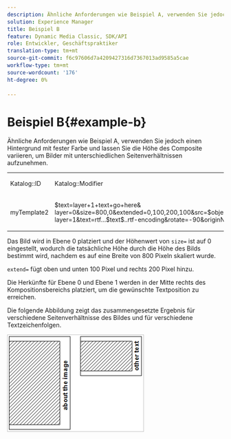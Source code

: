 ```yaml
---
description: Ähnliche Anforderungen wie Beispiel A, verwenden Sie jedoch einen Hintergrund mit fester Farbe und lassen Sie die Höhe des Composite variieren, um Bilder mit unterschiedlichen Seitenverhältnissen aufzunehmen.
solution: Experience Manager
title: Beispiel B
feature: Dynamic Media Classic, SDK/API
role: Entwickler, Geschäftspraktiker
translation-type: tm+mt
source-git-commit: f6c97606d7a4209427316d7367013ad9585a5cae
workflow-type: tm+mt
source-wordcount: '176'
ht-degree: 0%

---
```



# Beispiel B{#example-b}

Ähnliche Anforderungen wie Beispiel A, verwenden Sie jedoch einen Hintergrund mit fester Farbe und lassen Sie die Höhe des Composite variieren, um Bilder mit unterschiedlichen Seitenverhältnissen aufzunehmen.

<table id="simpletable_37BA3B2A75A9468C9ADEBBC034BADAE7"> 
 <tr class="strow"> 
  <td class="stentry"> <p><span class="codeph"> Katalog::ID</span> </p> </td> 
  <td class="stentry"> <p><span class="codeph"> Katalog::Modifier</span> </p></td> 
 </tr> 
 <tr class="strow"> 
  <td class="stentry"> <p><span class="codeph"> myTemplate2</span> </p></td> 
  <td class="stentry"> <p><span class="codeph"> $text=layer+1+text+go+here&amp; layer=0&amp;size=800,0&amp;extended=0,100,200,100&amp;src=$object$&amp;originN=.5,0&amp; layer=1&amp;text=rtf...$text$..rtf-encoding&amp;rotate=-90&amp;originN.5,0&amp;posN=0.5,0</span> </p></td> 
 </tr> 
</table>

Das Bild wird in Ebene 0 platziert und der Höhenwert von `size=` ist auf 0 eingestellt, wodurch die tatsächliche Höhe durch die Höhe des Bilds bestimmt wird, nachdem es auf eine Breite von 800 Pixeln skaliert wurde.

`extend=` fügt oben und unten 100 Pixel und rechts 200 Pixel hinzu.

Die Herkünfte für Ebene 0 und Ebene 1 werden in der Mitte rechts des Kompositionsbereichs platziert, um die gewünschte Textposition zu erreichen.

Die folgende Abbildung zeigt das zusammengesetzte Ergebnis für verschiedene Seitenverhältnisse des Bildes und für verschiedene Textzeichenfolgen.

![](assets/exampleb.png)

